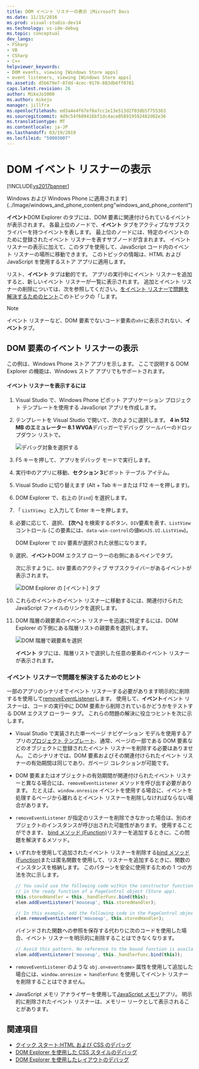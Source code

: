 ```yaml
---
title: DOM イベント リスナーの表示 |Microsoft Docs
ms.date: 11/15/2016
ms.prod: visual-studio-dev14
ms.technology: vs-ide-debug
ms.topic: conceptual
dev_langs:
- FSharp
- VB
- CSharp
- C++
helpviewer_keywords:
- DOM events, viewing [Windows Store apps]
- event listeners, viewing [Windows Store apps]
ms.assetid: d5b679e7-87dd-4cec-9176-883db6ff0781
caps.latest.revision: 26
author: MikeJo5000
ms.author: mikejo
manager: jillfra
ms.openlocfilehash: ed3a4e4f67ef8a7cc1e13e513d2f03db5f755363
ms.sourcegitcommit: 4d9c54f689416bf1dc4ace058919592482d02e36
ms.translationtype: MT
ms.contentlocale: ja-JP
ms.lasthandoff: 03/19/2019
ms.locfileid: "59003007"
---
```

# <a name="view-dom-event-listeners"></a>DOM イベント リスナーの表示
[!INCLUDE[vs2017banner](../includes/vs2017banner.md)]

Windows および Windows Phone に適用されます] (../Image/windows_and_phone_content.png"windows_and_phone_content")

 **イベント**DOM Explorer のタブには、DOM 要素に関連付けられているイベントが表示されます。 各最上位のノードで、**イベント** タブをアクティブなサブスクライバーを持つイベントを表します。 最上位のノードには、特定のイベントのために登録されたイベント リスナーを表すサブノードが含まれます。 イベント リスナーの表示に加えて、このタブを使用して、JavaScript コード内のイベント リスナーの場所に移動できます。 このトピックの情報は、HTML および JavaScript を使用するストア アプリに適用します。

 リスト、**イベント** タブは動的です。 アプリの実行中にイベント リスナーを追加すると、新しいイベント リスナーが一覧に表示されます。 追加とイベント リスナーの削除については、次を参照してください。[をイベント リスナーで問題を解決するためのヒント](#Tips)このトピックの「します。

> [!NOTE]
>  イベント リスナーなど、DOM 要素でないコード要素の`xhr`に表示されない、**イベント**タブ。

## <a name="view-event-listeners-for-dom-elements"></a>DOM 要素のイベント リスナーの表示
 この例は、Windows Phone ストア アプリを示します。 ここで説明する DOM Explorer の機能は、Windows ストア アプリでもサポートされます。

#### <a name="to-view-event-listeners"></a>イベント リスナーを表示するには

1.  Visual Studio で、Windows Phone ピボット アプリケーション プロジェクト テンプレートを使用する JavaScript アプリを作成します。

2.  テンプレートを Visual Studio で開いて、次のように選択します。 **4 in 512 MB のエミュレーター 8.1 WVGA**デバッガーでデバッグ ツールバーのドロップダウン リストで。

     ![デバッグ対象を選択する](../debugger/media/js-dom-debug-target-emu.png "JS_DOM_Debug_Target_Emu")

3.  F5 キーを押して、アプリをデバッグ モードで実行します。

4.  実行中のアプリに移動、**セクション 3**ピボット テーブル アイテム。

5.  Visual Studio に切り替えます (Alt + Tab キーまたは F12 キーを押します)。

6.  DOM Explorer で、右上の [`Find`] を選択します。

7.  「 `ListView`」と入力して Enter キーを押します。

8.  必要に応じて、選択、 **[次へ]** を検索するボタン、`DIV`要素を表す、`ListView`コントロール (この要素には、`data-win-control`の値`WinJS.UI.ListView`)。

     DOM Explorer で `DIV` 要素が選択された状態になります。

9. 選択、**イベント**DOM エクスプ ローラーの右側にあるペインでタブ。

     次に示すように、`DIV` 要素のアクティブ サブスクライバーがあるイベントが表示されます。

     ![DOM Explorer の [イベント] タブ](../debugger/media/js-dom-events.png "JS_DOM_Events")

10. これらのイベントのイベント リスナーに移動するには、関連付けられた JavaScript ファイルのリンクを選択します。

11. DOM 階層の親要素のイベント リスナーを迅速に特定するには、DOM Explorer の下側にある階層リストの親要素を選択します。

     ![DOM 階層で親要素を選択](../debugger/media/js-dom-breadcrumbs.png "JS_DOM_Breadcrumbs")

     **イベント** タブには、階層リストで選択した任意の要素のイベント リスナーが表示されます。

###  <a name="Tips"></a> イベント リスナーで問題を解決するためのヒント
 一部のアプリのシナリオでイベント リスナーする必要があります明示的に削除するを使用して[removeEventListener](http://msdn.microsoft.com/library/ie/ff975250\(v=vs.85\).aspx)します。 使用して、**イベント**イベント リスナーは、コードの実行中に DOM 要素から削除されているかどうかをテストする DOM エクスプ ローラー タブ。 これらの問題の解決に役立つヒントを次に示します。

-   Visual Studio で実装された単一ページ ナビゲーション モデルを使用するアプリの[プロジェクト テンプレート](http://msdn.microsoft.com/library/windows/apps/hh758331.aspx)、通常、ページの一部である DOM 要素などのオブジェクトに登録されたイベント リスナーを削除する必要はありません。 このシナリオでは、DOM 要素およびその関連付けられたイベント リスナーの有効期間は同じであり、ガベージ コレクションが可能です。

-   DOM 要素またはオブジェクトの有効期間が関連付けられたイベント リスナーと異なる場合には、`removeEventListener` メソッドを呼び出す必要があります。 たとえば、`window.onresize` イベントを使用する場合に、イベントを処理するページから離れるとイベント リスナーを削除しなければならない場合があります。

-   `removeEventListener` が指定のリスナーを削除できなかった場合は、別のオブジェクトのインスタンスが呼び出された可能性があります。 使用することができます、 [bind メソッド (Function)](https://developer.mozilla.org/docs/Web/JavaScript/Reference/Global_Objects/Function/bind)リスナーを追加するときに、この問題を解決するメソッド。

-   いずれかを使用して追加されたイベント リスナーを削除する[bind メソッド (Function)](https://developer.mozilla.org/docs/Web/JavaScript/Reference/Global_Objects/Function/bind)または匿名関数を使用して、リスナーを追加するときに、関数のインスタンスを格納します。 このパターンを安全に使用するための 1 つの方法を次に示します。

    ```javascript
    // You could use the following code within the constructor function of an object, or
    // in the ready function of a PageControl object (Store app).
    this.storedHandler = this._handlerFunc.bind(this);
    elem.addEventListener('mouseup', this.storedHandler);

    // In this example, add the following code in the PageControl object's unload function.
    elem.removeEventListener('mouseup', this.storedHandler);

    ```

     バインドされた関数への参照を保存する代わりに次のコードを使用した場合、イベント リスナーを明示的に削除することはできなくなります。

    ```javascript
    // Avoid this pattern. No reference to the bound function is available.
    elem.addEventListener('mouseup', this._handlerFunc.bind(this));
    ```

-   `removeEventListener` のような `obj.on<eventname>` 属性を使用して追加した場合には、`window.onresize = handlerFunc` を使用してイベント リスナーを削除することはできません。

-   JavaScript メモリ アナライザーを使用して[JavaScript メモリ](../profiling/javascript-memory.md)アプリ。 明示的に削除されたイベント リスナーは、メモリー リークとして表示されることがあります。

## <a name="see-also"></a>関連項目

- [クイック スタート:HTML および CSS のデバッグ](../debugger/quickstart-debug-html-and-css.md)
- [DOM Explorer を使用した CSS スタイルのデバッグ](../debugger/debug-css-styles-using-dom-explorer.md)
- [DOM Explorer を使用したレイアウトのデバッグ](../debugger/debug-layout-using-dom-explorer.md)